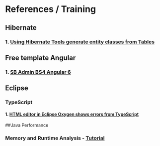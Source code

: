 # References / Training

## Hibernate

### 1. [Using Hibernate Tools generate entity classes from Tables](https://o7planning.org/en/10125/using-hibernate-tools-generate-entity-classes-from-tables)

## Free template Angular

### 1. [SB Admin BS4 Angular 6](https://github.com/start-angular/SB-Admin-BS4-Angular-6)

## Eclipse
### TypeScript
#### 1. [HTML editor in Eclipse Oxygen shows errors from TypeScript](https://stackoverflow.com/questions/45631630/angular2-eclipse-html-editor-in-eclipse-oxygen-shows-errors-from-typescript)

##Java Performance
### Memory and Runtime Analysis - [Tutorial](http://www.vogella.com/tutorials/JavaPerformance/article.html)
